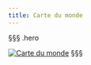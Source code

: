 ```yaml
---
title: Carte du monde
---
```


§§§ .hero

[![Carte du monde](/atlas-du-monde/carte-du-monde/cartedumondeminiature.jpg "Carte du monde")](/atlas-du-monde/carte-du-monde/cartedumonde.jpg)
§§§

